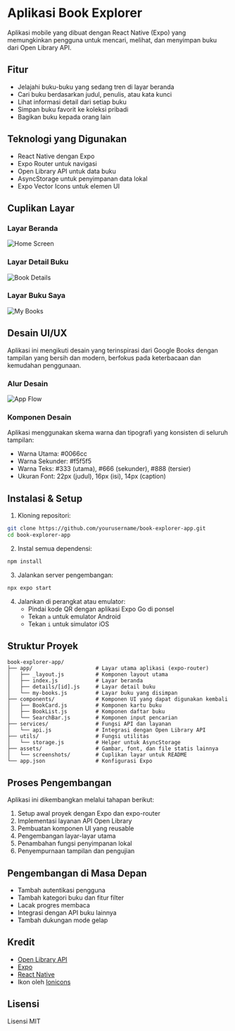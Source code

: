 
# Aplikasi Book Explorer

Aplikasi mobile yang dibuat dengan React Native (Expo) yang memungkinkan pengguna untuk mencari, melihat, dan menyimpan buku dari Open Library API.

## Fitur

- Jelajahi buku-buku yang sedang tren di layar beranda
- Cari buku berdasarkan judul, penulis, atau kata kunci
- Lihat informasi detail dari setiap buku
- Simpan buku favorit ke koleksi pribadi
- Bagikan buku kepada orang lain

## Teknologi yang Digunakan

- React Native dengan Expo
- Expo Router untuk navigasi
- Open Library API untuk data buku
- AsyncStorage untuk penyimpanan data lokal
- Expo Vector Icons untuk elemen UI

## Cuplikan Layar

### Layar Beranda
![Home Screen](./assets/screenshots/home-screen.png)

### Layar Detail Buku
![Book Details](./assets/screenshots/book-details-screen.png)

### Layar Buku Saya
![My Books](./assets/screenshots/my-books-screen.png)

## Desain UI/UX

Aplikasi ini mengikuti desain yang terinspirasi dari Google Books dengan tampilan yang bersih dan modern, berfokus pada keterbacaan dan kemudahan penggunaan.

### Alur Desain
![App Flow](./assets/screenshots/app-flow-diagram.png)

### Komponen Desain
Aplikasi menggunakan skema warna dan tipografi yang konsisten di seluruh tampilan:
- Warna Utama: #0066cc
- Warna Sekunder: #f5f5f5
- Warna Teks: #333 (utama), #666 (sekunder), #888 (tersier)
- Ukuran Font: 22px (judul), 16px (isi), 14px (caption)

## Instalasi & Setup

1. Kloning repositori:
```bash
git clone https://github.com/yourusername/book-explorer-app.git
cd book-explorer-app
```

2. Instal semua dependensi:
```bash
npm install
```

3. Jalankan server pengembangan:
```bash
npx expo start
```

4. Jalankan di perangkat atau emulator:
   - Pindai kode QR dengan aplikasi Expo Go di ponsel
   - Tekan `a` untuk emulator Android
   - Tekan `i` untuk simulator iOS

## Struktur Proyek

```
book-explorer-app/
├── app/                    # Layar utama aplikasi (expo-router)
│   ├── _layout.js          # Komponen layout utama
│   ├── index.js            # Layar beranda
│   ├── details/[id].js     # Layar detail buku
│   └── my-books.js         # Layar buku yang disimpan
├── components/             # Komponen UI yang dapat digunakan kembali
│   ├── BookCard.js         # Komponen kartu buku
│   ├── BookList.js         # Komponen daftar buku
│   └── SearchBar.js        # Komponen input pencarian
├── services/               # Fungsi API dan layanan
│   └── api.js              # Integrasi dengan Open Library API
├── utils/                  # Fungsi utilitas
│   └── storage.js          # Helper untuk AsyncStorage
├── assets/                 # Gambar, font, dan file statis lainnya
│   └── screenshots/        # Cuplikan layar untuk README
└── app.json                # Konfigurasi Expo
```

## Proses Pengembangan

Aplikasi ini dikembangkan melalui tahapan berikut:

1. Setup awal proyek dengan Expo dan expo-router  
2. Implementasi layanan API Open Library  
3. Pembuatan komponen UI yang reusable  
4. Pengembangan layar-layar utama  
5. Penambahan fungsi penyimpanan lokal  
6. Penyempurnaan tampilan dan pengujian

## Pengembangan di Masa Depan

- Tambah autentikasi pengguna  
- Tambah kategori buku dan fitur filter  
- Lacak progres membaca  
- Integrasi dengan API buku lainnya  
- Tambah dukungan mode gelap

## Kredit

- [Open Library API](https://openlibrary.org/developers/api)  
- [Expo](https://expo.io/)  
- [React Native](https://reactnative.dev/)  
- Ikon oleh [Ionicons](https://ionicons.com/)

## Lisensi

Lisensi MIT